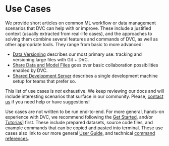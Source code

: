 # Use Cases

We provide short articles on common ML workflow or data management scenarios
that DVC can help with or improve. These include a justified context (usually
extracted from real-life cases), and the approaches to solving them combine
several features and commands of DVC, as well as other appropriate tools. They
range from basic to more advanced:

- [Data Versioning](/doc/use-cases/data-and-model-files-versioning) describes
  our most primary use: tracking and versioning large files with Git + DVC.
- [Share Data and Model Files](/doc/use-cases/share-data-and-model-files) goes
  over basic collaboration possibilities enabled by DVC.
- [Shared Development Server](/doc/use-cases/shared-development-server.md)
  describes a single development machine setup for teams that prefer so.

This list of use cases is _not_ exhaustive. We keep reviewing our docs and will
include interesting scenarios that surface in our community. Please,
[contact us](/support) if you need help or have suggestions!

Use cases are not written to be run end-to-end. For more general, hands-on
experience with DVC, we recommend following the [Get Started](/doc/get-started),
and/or [Tutorias](/doc/tutorials)] first. These include prepared datasets,
source code files, and example commands that can be copied and pasted into
terminal. These use cases also link to our more general
[User Guide](/doc/user-guide), and technical
[command references](/doc/command-reference).
